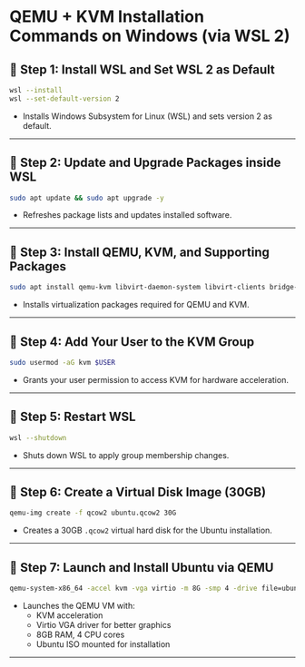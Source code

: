 # QEMU + KVM Installation Commands on Windows (via WSL 2)

<!-- Step 1 -->
## 🔹 Step 1: Install WSL and Set WSL 2 as Default
```bash
wsl --install
wsl --set-default-version 2
```
<!-- Explanation -->
- Installs Windows Subsystem for Linux (WSL) and sets version 2 as default.

---

<!-- Step 2 -->
## 🔹 Step 2: Update and Upgrade Packages inside WSL
```bash
sudo apt update && sudo apt upgrade -y
```
<!-- Explanation -->
- Refreshes package lists and updates installed software.

---

<!-- Step 3 -->
## 🔹 Step 3: Install QEMU, KVM, and Supporting Packages
```bash
sudo apt install qemu-kvm libvirt-daemon-system libvirt-clients bridge-utils -y
```
<!-- Explanation -->
- Installs virtualization packages required for QEMU and KVM.

---

<!-- Step 4 -->
## 🔹 Step 4: Add Your User to the KVM Group
```bash
sudo usermod -aG kvm $USER
```
<!-- Explanation -->
- Grants your user permission to access KVM for hardware acceleration.

---

<!-- Step 5 -->
## 🔹 Step 5: Restart WSL
```bash
wsl --shutdown
```
<!-- Explanation -->
- Shuts down WSL to apply group membership changes.

---

<!-- Step 6 -->
## 🔹 Step 6: Create a Virtual Disk Image (30GB)
```bash
qemu-img create -f qcow2 ubuntu.qcow2 30G
```
<!-- Explanation -->
- Creates a 30GB `.qcow2` virtual hard disk for the Ubuntu installation.

---

<!-- Step 7 -->
## 🔹 Step 7: Launch and Install Ubuntu via QEMU
```bash
qemu-system-x86_64 -accel kvm -vga virtio -m 8G -smp 4 -drive file=ubuntu.qcow2,format=qcow2 -cdrom /mnt/path-to-ubuntu-iso -boot d
```
<!-- Explanation -->
- Launches the QEMU VM with:
  - KVM acceleration
  - Virtio VGA driver for better graphics
  - 8GB RAM, 4 CPU cores
  - Ubuntu ISO mounted for installation

---
